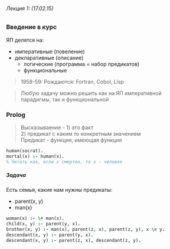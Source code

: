 ###### Лекция 1: (17.02.15)
### Введение в курс
ЯП делятся на:
* императивные (повеление)
* декларативные (описание)
    * логические (программа = набор предикатов)
    * функциональные

> 1958-59: Рождаются: Fortran, Сobol, Lisp

> Любую задачу можно решить как на ЯП императивной парадигмы, так и функциональной

### Prolog
> Высказываение - 1) это факт <br> 2) предикат с каким то конкретным значением<br>
> Предикат - функция, имеющая функция

```prolog
human(socrat).
mortal(x) :- human(x).
% Читать как, если x смертен, то x - человек
```

##### Задача
Есть семья, какие нам нужны предикаты:
* parent(x, y)
* man(x)

```prolog
woman(x) :- \+ man(x).
child(x, y) :- parent(y, x).
brother(x, y) :- man(x), parent(z, x), parent(z, y), x \= y.
descendant(x, y) :- parent(y, x).
descendant(x, y) :- parent(z, x), descendant(z, y).
```
